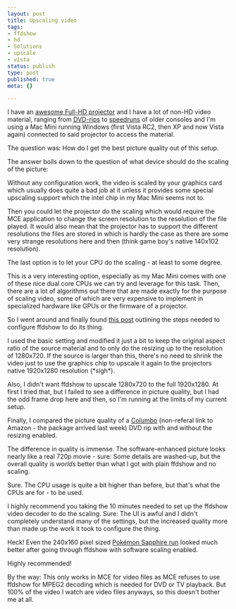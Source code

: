 ```yaml
---
layout: post
title: Upscaling video
tags:
- ffdshow
- hd
- Solutions
- upscale
- vista
status: publish
type: post
published: true
meta: {}

---
```

<p>I have an <a href="http://catalog2.panasonic.com/webapp/wcs/stores/servlet/ModelDetail?displayTab=O&storeId=11201&catalogId=13051&itemId=102052&catGroupId=21360&surfModel=PT-AE1000U">awesome Full-HD projector</a> and I have a lot of non-HD video material, ranging from <a href="/archives/330-DVD-ripping,-second-edition.html">DVD-rips</a> to <a href="/archives/142-Console-game-Videos.html">speedruns</a> of older consoles and I'm using a Mac Mini running Windows (first Vista RC2, then XP and now Vista again) connected to said projector to access the material.</p>
<p>The question was: How do I get the best picture quality out of this setup.</p>
<p>The answer boils down to the question of what device should do the scaling of the picture:</p>
<p>Without any configuration work, the video is scaled by your graphics card which usually does quite a bad job at it unless it provides some special upscaling support which the intel chip in my Mac Mini seems not to.</p>
<p>Then you could let the projector do the scaling which would require the MCE application to change the screen resolution to the resolution of the file played. It would also mean that the projector has to support the different resolutions the files are stored in which is hardly the case as there are some very strange resolutions here and then (think game boy's native 140x102 resolution).</p>
<p>The last option is to let your CPU do the scaling - at least to some degree.</p>
<p>This is a very interesting option, especially as my Mac Mini comes with one of these nice dual core CPUs we can try and leverage for this task. Then, there are a lot of algorithms out there that are made exactly for the purpose of scaling video, some of which are very expensive to implement in specialized hardware like GPUs or the firmware of a projector.</p>
<p>So I went around and finally found <a href="http://www.avsforum.com/avs-vb/showthread.php?t=719041">this post</a> outlining the steps needed to configure ffdshow to do its thing.</p>
<p>I used the basic setting and modified it just a bit to keep the original aspect ratio of the source material and to only do the resizing up to the resolution of 1280x720. If the source is larger than this, there's no need to shrink the video just to use the graphics chip to upscale it again to the projectors native 1920x1280 resolution (*sigh*).</p>
<p>Also, I didn't want ffdshow to upscale 1280x720 to the full 1920x1280. At first I tried that, but I failed to see a difference in picture quality, but I had the odd frame drop here and then, so I'm running at the limits of my current setup.</p>
<p>Finally, I compared the picture quality of a <a href="http://www.amazon.com/Columbo-Mystery-Movie-Collection-1989/dp/B000MV9OMM/ref=pd_bbs_sr_1/002-8839861-8394406?ie=UTF8&s=dvd&qid=1181859576&sr=8-1">Columbo</a> (non-referal link to Amazon - the package arrived last week) DVD rip with and without the resizing enabled.</p>
<p>The difference in quality is immense. The software-enhanced picture looks nearly like a real 720p movie - sure: Some details are washed-up, but the overall quality is <em>worlds</em> better than what I got with plain ffdshow and no scaling.</p>
<p>Sure. The CPU usage is quite a bit higher than before, but that's what the CPUs are for - to be used.</p>
<p>I highly recommend you taking the 10 minutes needed to set up the ffdshow video decoder to do the scaling. Sure: The UI is awful and I didn't completely understand many of the settings, but the increased quality more than made up the work it took to configure the thing.</p>
<p>Heck! Even the 240x160 pixel sized <a href="http://tasvideos.org/893M.html">Pokémon Sapphire run</a> looked much better after going through ffdshow with software scaling enabled.</p>
<p>Highly recommended!</p>
<p>By the way: This only works in MCE for video files as MCE refuses to use ffdshow for MPEG2 decoding which is needed for DVD or TV playback. But 100% of the video I watch are video files anyways, so this doesn't bother me at all.</p>
